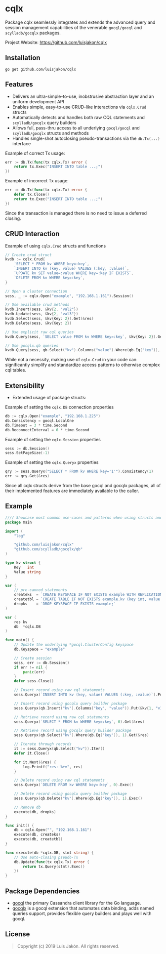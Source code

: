 cqlx
=====

Package cqlx seamlessly integrates and extends the advanced query and session management capabilities of the venerable ```gocql/gocql``` and ```scylladb/gocqlx``` packages.

Project Website: https://github.com/luisjakon/cqlx<br>

Installation
------------

    go get github.com/luisjakon/cqlx


Features
--------

* Delivers an ultra-simple-to-use, inobstrusive abstraction layer and an uniform development API
* Enables simple, easy-to-use CRUD-like interactions via ```cqlx.Crud``` structs
* Automatically detects and handles both raw CQL statements and ```scylladb/gocqlx``` query builders
* Allows full, pass-thru access to all underlying ```gocql/gocql``` and ```scylladb/gocqlx``` structs and methods
* Handles single-shot autoclosing pseudo-transactions via the ```db.Tx(...)``` interface


Example of correct Tx usage:
```go
err := db.Tx(func(tx cqlx.Tx) error {
    return tx.Exec("INSERT INTO table ...;")
})
```
Example of incorrect Tx usage:
```go
err := db.Tx(func(tx cqlx.Tx) error {
    defer tx.Close()
    return tx.Exec("INSERT INTO table ...;")
})
```
Since the transaction is managed there is no need to issue a deferred closing.


 CRUD Interaction
-------

Example of using ```cqlx.Crud``` structs and functions
```go
// Create crud struct
kvdb := cqlx.Crud{
	`SELECT * FROM kv WHERE key=:key`,
	`INSERT INTO kv (key, value) VALUES (:key, :value)`,
	`UPDATE kv SET value=:value WHERE key=:key IF EXISTS`,
	`DELETE FROM kv WHERE key=:key`,
}

// Open a cluster connection
sess, _ := cqlx.Open("example", "192.168.1.161").Session()

// Use available crud methods
kvdb.Insert(sess, &kv{2, "val2"})
kvdb.Update(sess, &kv{2, "val3"})
kvdb.Select(sess, &kv{Key: 2}).Get(&res)
kvdb.Delete(sess, &kv{Key: 2})

// Use explicit raw cql queries
kvdb.Query(sess, `SELECT value FROM kv WHERE key=:key`, &kv{Key: 2}).Get(&res)

// Use gocqlx.qb queries
kvdb.Query(sess, qb.Select("kv").Columns("value").Where(qb.Eq("key")), &kv{Key: 2}).Get(&res)
```
While not a necessity, making use of ```cqlx.Crud``` in your code can significantly simplify and standardize access patterns to otherwise complex cql tables.


Extensibility
--------

* Extended usage of package structs:

Example of setting the ```cqlx.DB``` connection properties
```go
db := cqlx.Open("example", "192.168.1.225")
db.Consistency = gocql.LocalOne
db.Timeout = 3 * time.Second
db.ReconnectInterval = 6 * time.Second
```

Example of setting the ```cqlx.Session``` properties
```go
sess := db.Session()
sess.SetPageSize(-1)
```

Example of setting the ```cqlx.Queryx``` properties
```go
qry := sess.Queryx("SELECT * FROM kv WHERE key='1'").Consistency(1)
err := qry.Get(&res)
```
Since all cqlx structs derive from the base gocql and gocqlx packages, all of their implemented features are immediately available to the caller.


Example
-------

```go
//// Showcase most common use-cases and patterns when using structs and methods from this package
package main

import (
	"log"

	"github.com/luisjakon/cqlx"
	"github.com/scylladb/gocqlx/qb"
)

type kv struct {
	Key   int
	Value string
}

var (
	// pre-canned statements
	createks  = `CREATE KEYSPACE IF NOT EXISTS example WITH REPLICATION = {'class' : 'SimpleStrategy', 'replication_factor' : 1 };`
	createtbl = `CREATE TABLE IF NOT EXISTS example.kv (key int, value text, PRIMARY KEY (key));`
	dropks    = `DROP KEYSPACE IF EXISTS example;`
)

var (
	res kv
	db  *cqlx.DB
)

func main() {
	// Update the underlying *gocql.ClusterConfig keyspace
	db.Keyspace = "example"

	// Create session
	sess, err := db.Session()
	if err != nil {
		panic(err)
	}
	defer sess.Close()

	// Insert record using raw cql statements
	sess.Queryx(`INSERT INTO kv (key, value) VALUES (:key, :value)`).Put(&kv{0, "v0"})

	// Insert record using gocqlx query builder package
	sess.Queryx(qb.Insert("kv").Columns("key", "value")).Put(&kv{1, "v1"})

	// Retrieve record using raw cql statements
	sess.Queryx(`SELECT * FROM kv WHERE key=:key`, 0).Get(&res)

	// Retrieve record using gocqlx query builder package
	sess.Queryx(qb.Select("kv").Where(qb.Eq("key")), 1).Get(&res)

	// Iterate through records
	it := sess.Queryx(qb.Select("kv")).Iter()
	defer it.Close()

	for it.Next(&res) {
		log.Printf("res: %+v", res)
	}

	// Delete record using raw cql statements
	sess.Queryx(`DELETE FROM kv WHERE key=:key`, 0).Exec()

	// Delete record using gocqlx query builder package
	sess.Queryx(qb.Delete("kv").Where(qb.Eq("key")), 1).Exec()

	// Remove db
	execute(db, dropks)
}

func init() {
	db = cqlx.Open("", "192.168.1.161")
	execute(db, createks)
	execute(db, createtbl)
}

func execute(db *cqlx.DB, stmt string) {
	// Use auto-closing pseudo-Tx
	db.Update(func(tx cqlx.Tx) error {
		return tx.Query(stmt).Exec()
	})
}
```


Package Dependencies
---------

* [gocql](https://github.com/gocql/gocql) the primary Cassandra client library for the Go language.
* [gocqlx](https://github.com/scylladb/gocqlx) is a gocql extension that automates data binding, adds named queries support, provides flexible query builders and plays well with gocql.


License
-------

> Copyright (c) 2019 Luis Jakón. All rights reserved.